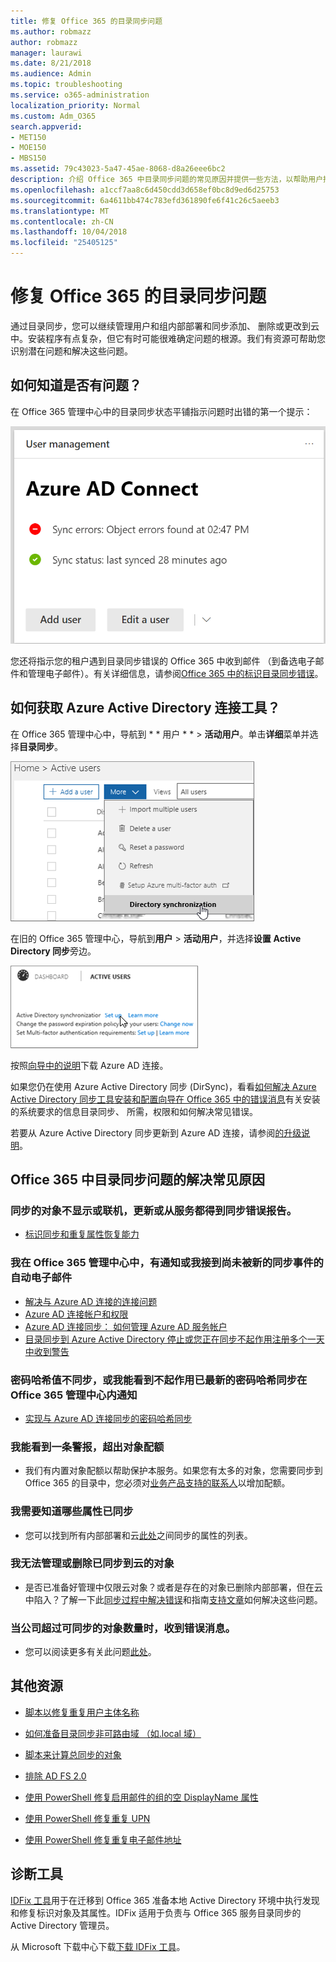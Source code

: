 ```yaml
---
title: 修复 Office 365 的目录同步问题
ms.author: robmazz
author: robmazz
manager: laurawi
ms.date: 8/21/2018
ms.audience: Admin
ms.topic: troubleshooting
ms.service: o365-administration
localization_priority: Normal
ms.custom: Adm_O365
search.appverid:
- MET150
- MOE150
- MBS150
ms.assetid: 79c43023-5a47-45ae-8068-d8a26eee6bc2
description: 介绍 Office 365 中目录同步问题的常见原因并提供一些方法，以帮助用户排除和解决这些问题。
ms.openlocfilehash: a1ccf7aa8c6d450cdd3d658ef0bc8d9ed6d25753
ms.sourcegitcommit: 6a4611bb474c783efd361890fe6f41c26c5aeeb3
ms.translationtype: MT
ms.contentlocale: zh-CN
ms.lasthandoff: 10/04/2018
ms.locfileid: "25405125"
---
```

# <a name="fixing-problems-with-directory-synchronization-for-office-365"></a>修复 Office 365 的目录同步问题

通过目录同步，您可以继续管理用户和组内部部署和同步添加、 删除或更改到云中。安装程序有点复杂，但它有时可能很难确定问题的根源。我们有资源可帮助您识别潜在问题和解决这些问题。
  
## <a name="how-do-i-know-if-something-is-wrong"></a>如何知道是否有问题？

在 Office 365 管理中心中的目录同步状态平铺指示问题时出错的第一个提示：
  
![目录同步状态平铺在管理中心预览](media/060006e9-de61-49d5-8979-e77cda198e71.png)
  
您还将指示您的租户遇到目录同步错误的 Office 365 中收到邮件 （到备选电子邮件和管理电子邮件）。有关详细信息，请参阅[Office 365 中的标识目录同步错误](identify-directory-synchronization-errors.md)。
  
## <a name="how-do-i-get-azure-active-directory-connect-tool"></a>如何获取 Azure Active Directory 连接工具？

在 Office 365 管理中心中，导航到 * * 用户 * * \> **活动用户**。单击**详细**菜单并选择**目录同步**。 
  
![在详细菜单中，选择目录同步](media/dc6669e5-c01b-471e-9cdf-04f5d44e1c4b.png)
  
在旧的 Office 365 管理中心，导航到**用户** \> **活动用户**，并选择**设置** **Active Directory 同步**旁边。 
  
![选择设置 Active Directory 同步旁边](media/bd95492b-d65e-4072-a6ee-e562f5f566c3.png)
  
按照[向导中的说明](set-up-directory-synchronization.md)下载 Azure AD 连接。 
  
如果您仍在使用 Azure Active Directory 同步 (DirSync)，看看[如何解决 Azure Active Directory 同步工具安装和配置向导在 Office 365 中的错误消息](https://go.microsoft.com/fwlink/p/?LinkId=396717)有关安装的系统要求的信息目录同步、 所需，权限和如何解决常见错误。 
  
若要从 Azure Active Directory 同步更新到 Azure AD 连接，请参阅[的升级说明](https://go.microsoft.com/fwlink/p/?LinkId=733240)。
  
## <a name="resolving-common-causes-of-problems-with-directory-synchronization-in-office-365"></a>Office 365 中目录同步问题的解决常见原因

### <a name="synchronized-objects-arent-appearing-or-updating-online-or-im-getting-synchronization-error-reports-from-the-service"></a>**同步的对象不显示或联机，更新或从服务都得到同步错误报告。**

- [标识同步和重复属性恢复能力](https://go.microsoft.com/fwlink/p/?LinkID=798300)

### <a name="i-have-an-alert-in-the-office-365-admin-center-or-am-receiving-automated-emails-that-there-hasnt-been-a-recent-synchronization-event"></a>**我在 Office 365 管理中心中，有通知或我接到尚未被新的同步事件的自动电子邮件**
- [解决与 Azure AD 连接的连接问题](https://go.microsoft.com/fwlink/p/?LinkId=820597)
- [Azure AD 连接帐户和权限](https://go.microsoft.com/fwlink/p/?LinkId=820598)
- [Azure AD 连接同步： 如何管理 Azure AD 服务帐户](https://go.microsoft.com/fwlink/p/?LinkId=820599)
- [目录同步到 Azure Active Directory 停止或您正在同步不起作用注册多个一天中收到警告](https://support.microsoft.com/help/2882421/directory-synchronization-to-azure-active-directory-stops-or-you-re-warned-that-sync-hasn-t-registered-in-more-than-a-day)

### <a name="password-hashes-arent-synchronizing-or-im-seeing-an-alert-in-the-office-365-admin-center-that-there-hasnt-been-a-recent-password-hash-synchronization"></a>**密码哈希值不同步，或我能看到不起作用已最新的密码哈希同步在 Office 365 管理中心内通知**
- [实现与 Azure AD 连接同步的密码哈希同步](https://docs.microsoft.com/azure/active-directory/hybrid/how-to-connect-password-hash-synchronization)

### <a name="im-seeing-an-alert-that-object-quota-exceeded"></a>**我能看到一条警报，超出对象配额**
- 我们有内置对象配额以帮助保护本服务。如果您有太多的对象，您需要同步到 Office 365 的目录中，您必须对[业务产品支持的联系人](https://support.office.com/article/32a17ca7-6fa0-4870-8a8d-e25ba4ccfd4b)以增加配额。

### <a name="i-need-to-know-which-attributes-are-synchronized"></a>**我需要知道哪些属性已同步**
- 您可以找到所有内部部署和云[此处](https://go.microsoft.com/fwlink/p/?LinkId=396719)之间同步的属性的列表。

### <a name="i-cant-manage-or-remove-objects-that-were-synchronized-to-the-cloud"></a>**我无法管理或删除已同步到云的对象**
- 是否已准备好管理中仅限云对象？或者是存在的对象已删除内部部署，但在云中陷入？了解一下此[同步过程中解决错误](https://go.microsoft.com/fwlink/p/?linkid=842044)和指南[支持文章](https://go.microsoft.com/fwlink/p/?LinkId=396720)如何解决这些问题。

### <a name="i-got-an-error-message-that-my-company-has-exceeded-the-number-of-objects-that-can-be-synchronized"></a>**当公司超过可同步的对象数量时，收到错误消息。**
- 您可以阅读更多有关此问题[此处](https://go.microsoft.com/fwlink/p/?LinkId=396721)。
   
## <a name="other-resources"></a>其他资源

- [脚本以修复重复用户主体名称](https://go.microsoft.com/fwlink/p/?LinkId=396725)
    
- [如何准备目录同步非可路由域 （如.local 域）](prepare-a-non-routable-domain-for-directory-synchronization.md)
    
- [脚本来计算总同步的对象](https://go.microsoft.com/fwlink/p/?LinkId=396726)
    
- [排除 AD FS 2.0](https://go.microsoft.com/fwlink/p/?LinkId=396727)
    
- [使用 PowerShell 修复启用邮件的组的空 DisplayName 属性](https://go.microsoft.com/fwlink/p/?LinkId=396728)
    
- [使用 PowerShell 修复重复 UPN](https://go.microsoft.com/fwlink/p/?LinkId=396730)
    
- [使用 PowerShell 修复重复电子邮件地址](https://go.microsoft.com/fwlink/p/?LinkId=396731)
    
## <a name="diagnostic-tools"></a>诊断工具

[IDFix 工具](prepare-directory-attributes-for-synch-with-idfix.md)用于在迁移到 Office 365 准备本地 Active Directory 环境中执行发现和修复标识对象及其属性。IDFix 适用于负责与 Office 365 服务目录同步的 Active Directory 管理员。 

从 Microsoft 下载中心下载[下载 IDFix 工具](https://go.microsoft.com/fwlink/p/?LinkId=396718)。